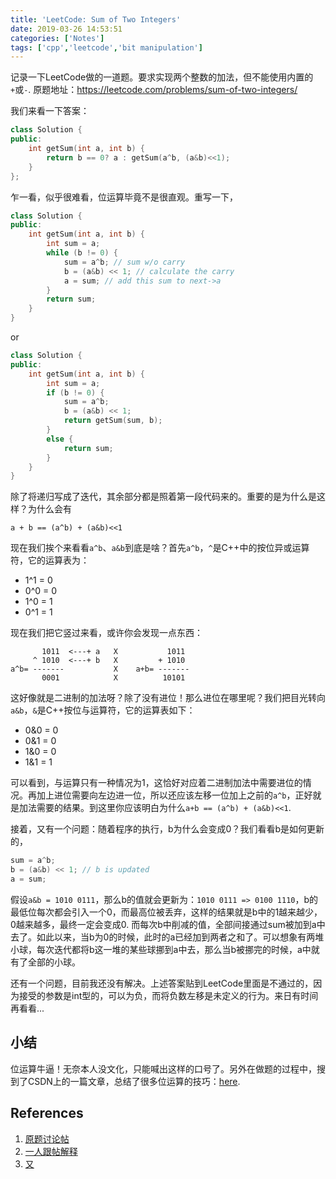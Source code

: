```yaml
---
title: 'LeetCode: Sum of Two Integers'
date: 2019-03-26 14:53:51
categories: ['Notes']
tags: ['cpp','leetcode','bit manipulation']
---
```


记录一下LeetCode做的一道题。要求实现两个整数的加法，但不能使用内置的`+`或`-`. 原题地址：https://leetcode.com/problems/sum-of-two-integers/

我们来看一下答案：
```c++
class Solution {
public:
    int getSum(int a, int b) {
        return b == 0? a : getSum(a^b, (a&b)<<1);
    }
};
```

乍一看，似乎很难看，位运算毕竟不是很直观。重写一下，
```c++
class Solution {
public:
    int getSum(int a, int b) {
        int sum = a;
        while (b != 0) {
            sum = a^b; // sum w/o carry
            b = (a&b) << 1; // calculate the carry
            a = sum; // add this sum to next->a
        }
        return sum;
    }
}
```
or
```c++
class Solution {
public:
    int getSum(int a, int b) {
        int sum = a;
        if (b != 0) {
            sum = a^b;
            b = (a&b) << 1;
            return getSum(sum, b);
        }
        else {
            return sum;
        }
    }
}
```
除了将递归写成了迭代，其余部分都是照着第一段代码来的。重要的是为什么是这样？为什么会有
```
a + b == (a^b) + (a&b)<<1
```

现在我们挨个来看看`a^b`、`a&b`到底是啥？首先`a^b`，`^`是C++中的按位异或运算符，它的运算表为：

- 1^1 = 0
- 0^0 = 0
- 1^0 = 1
- 0^1 = 1

现在我们把它竖过来看，或许你会发现一点东西：
```
       1011  <---+ a   X           1011
     ^ 1010  <---+ b   X         + 1010
a^b= -------           X    a+b= -------
       0001            X          10101
```
这好像就是二进制的加法呀？除了没有进位！那么进位在哪里呢？我们把目光转向`a&b`，`&`是C++按位与运算符，它的运算表如下：

- 0&0 = 0
- 0&1 = 0
- 1&0 = 0
- 1&1 = 1

可以看到，与运算只有一种情况为1，这恰好对应着二进制加法中需要进位的情况。再加上进位需要向左边进一位，所以还应该左移一位加上之前的`a^b`，正好就是加法需要的结果。到这里你应该明白为什么`a+b == (a^b) + (a&b)<<1`.

接着，又有一个问题：随着程序的执行，b为什么会变成0？我们看看b是如何更新的，
```c++
sum = a^b;
b = (a&b) << 1; // b is updated
a = sum;
```
假设`a&b = 1010 0111`，那么b的值就会更新为：`1010 0111 => 0100 1110`，b的最低位每次都会引入一个0，而最高位被丢弃，这样的结果就是b中的1越来越少，0越来越多，最终一定会变成0. 而每次b中削减的值，全部间接通过sum被加到a中去了。如此以来，当b为0的时候，此时的a已经加到两者之和了。可以想象有两堆小球，每次迭代都将b这一堆的某些球挪到a中去，那么当b被挪完的时候，a中就有了全部的小球。

还有一个问题，目前我还没有解决。上述答案贴到LeetCode里面是不通过的，因为接受的参数是int型的，可以为负，而将负数左移是未定义的行为。来日有时间再看看...

## 小结

位运算牛逼！无奈本人没文化，只能喊出这样的口号了。另外在做题的过程中，搜到了CSDN上的一篇文章，总结了很多位运算的技巧：[here][4].

## References

1. [原题讨论帖][1]
2. [一人跟帖解释][2]
3. [又][3]

[1]: https://leetcode.com/problems/sum-of-two-integers/discuss/84305/Share-my-C++-solutionseasy-to-understand
[2]: https://leetcode.com/problems/sum-of-two-integers/discuss/84305/Share-my-C++-solutionseasy-to-understand/185730
[3]: https://leetcode.com/problems/sum-of-two-integers/discuss/84305/Share-my-C++-solutionseasy-to-understand/173690
[4]: https://blog.csdn.net/zmazon/article/details/8262185
